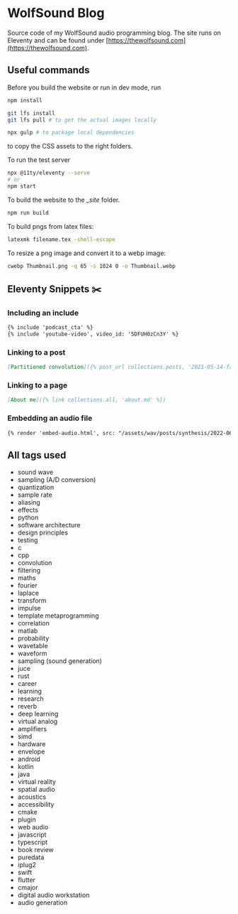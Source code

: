 # WolfSound Blog

Source code of my WolfSound audio programming blog. The site runs on Eleventy and can be found under [https://thewolfsound.com](https://thewolfsound.com).

## Useful commands

Before you build the website or run in dev mode, run

```bash
npm install

git lfs install
git lfs pull # to get the actual images locally

npx gulp # to package local dependencies
```

to copy the CSS assets to the right folders.

To run the test server

```bash
npx @11ty/eleventy --serve
# or
npm start
```

To build the website to the *_site* folder.

```bash
npm run build
```

To build pngs from latex files:

```bash
latexmk filename.tex -shell-escape
```

To resize a png image and convert it to a webp image:

```bash
cwebp Thumbnail.png -q 65 -s 1024 0 -o Thumbnail.webp
```

## Eleventy Snippets ✂️

### Including an include

```md
{% include 'podcast_cta' %}
{% include 'youtube-video', video_id: '5DFUH0zCn3Y' %}
```

### Linking to a post

```md
[Partitioned convolution]({% post_url collections.posts, '2021-05-14-fast-convolution' %})
```

### Linking to a page

```md
[About me]({% link collections.all, 'about.md' %})
```

### Embedding an audio file

```md
{% render 'embed-audio.html', src: "/assets/wav/posts/synthesis/2022-06-26-sine-saw-square-triangle-basic-waveforms-in-synthesis/sine_example.flac" %}
```

## All tags used

- sound wave
- sampling (A/D conversion)
- quantization
- sample rate
- aliasing
- effects
- python
- software architecture
- design principles
- testing
- c
- cpp
- convolution
- filtering
- maths
- fourier
- laplace
- transform
- impulse
- template metaprogramming
- correlation
- matlab
- probability
- wavetable
- waveform
- sampling (sound generation)
- juce
- rust
- career
- learning
- research
- reverb
- deep learning
- virtual analog
- amplifiers
- simd
- hardware
- envelope
- android
- kotlin
- java
- virtual reality
- spatial audio
- acoustics
- accessibility
- cmake
- plugin
- web audio
- javascript
- typescript
- book review
- puredata
- iplug2
- swift
- flutter
- cmajor
- digital audio workstation
- audio generation
